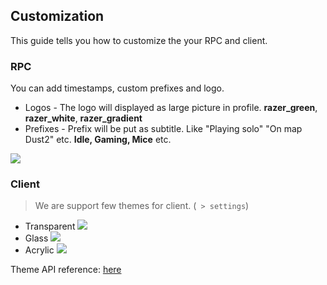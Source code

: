 ## Customization 
This guide tells you how to customize the your RPC and client.

### RPC
You can add timestamps, custom prefixes and logo.
* Logos - The logo will displayed as large picture in profile. **razer_green**, **razer_white**, **razer_gradient**
* Prefixes - Prefix will be put as subtitle. Like "Playing solo" "On map Dust2" etc.
**Idle, Gaming, Mice** etc.

![](https://media.discordapp.net/attachments/1000894685004431420/1000904536338223255/unknown.png)

### Client
> We are support few themes for client. (` > settings`)

* Transparent
![](https://media.discordapp.net/attachments/1000894685004431420/1000903148820512768/unknown.png)
* Glass
![](https://media.discordapp.net/attachments/1000894685004431420/1000903493848141895/unknown.png)
* Acrylic
![](https://media.discordapp.net/attachments/1000894685004431420/1000903358833500171/unknown.png)

Theme API reference: [here](https://github.com/arshx86/Themer)

